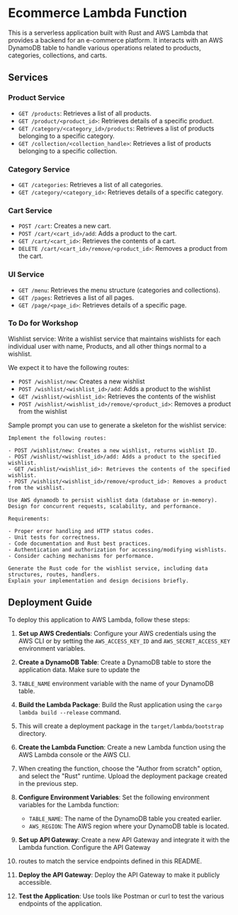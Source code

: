 # Ecommerce Lambda Function

This is a serverless application built with Rust and AWS Lambda that provides a backend for an e-commerce platform. 
It interacts with an AWS DynamoDB table to handle various operations related to products, categories, collections, 
and carts.

## Services

### Product Service

- `GET /products`: Retrieves a list of all products.
- `GET /product/<product_id>`: Retrieves details of a specific product.
- `GET /category/<category_id>/products`: Retrieves a list of products belonging to a specific category.
- `GET /collection/<collection_handle>`: Retrieves a list of products belonging to a specific collection.

### Category Service

- `GET /categories`: Retrieves a list of all categories.
- `GET /category/<category_id>`: Retrieves details of a specific category.

### Cart Service

- `POST /cart`: Creates a new cart.
- `POST /cart/<cart_id>/add`: Adds a product to the cart.
- `GET /cart/<cart_id>`: Retrieves the contents of a cart.
- `DELETE /cart/<cart_id>/remove/<product_id>`: Removes a product from the cart.

### UI Service

- `GET /menu`: Retrieves the menu structure (categories and collections).
- `GET /pages`: Retrieves a list of all pages.
- `GET /page/<page_id>`: Retrieves details of a specific page.

### To Do for Workshop
Wishlist service: Write a wishlist service that maintains wishlists for each individual user with name, Products, and
all other things normal to a wishlist.

We expect it to have the following routes:
- `POST /wishlist/new`: Creates a new wishlist
- `POST /wishlist/<wishlist_id>/add`: Adds a product to the wishlist
- `GET /wishlist/<wishlist_id>`: Retrieves the contents of the wishlist
- `POST /wishlist/<wishlist_id>/remove/<product_id>`: Removes a product from the wishlist

Sample prompt you can use to generate a skeleton for the wishlist service:
```
Implement the following routes:

- POST /wishlist/new: Creates a new wishlist, returns wishlist ID.
- POST /wishlist/<wishlist_id>/add: Adds a product to the specified wishlist.
- GET /wishlist/<wishlist_id>: Retrieves the contents of the specified wishlist.
- POST /wishlist/<wishlist_id>/remove/<product_id>: Removes a product from the wishlist.

Use AWS dynamodb to persist wishlist data (database or in-memory). Design for concurrent requests, scalability, and performance.

Requirements:

- Proper error handling and HTTP status codes.
- Unit tests for correctness.
- Code documentation and Rust best practices.
- Authentication and authorization for accessing/modifying wishlists.
- Consider caching mechanisms for performance.

Generate the Rust code for the wishlist service, including data structures, routes, handlers. 
Explain your implementation and design decisions briefly.
```

## Deployment Guide

To deploy this application to AWS Lambda, follow these steps:

1. **Set up AWS Credentials**: Configure your AWS credentials using the AWS CLI or by setting the `AWS_ACCESS_KEY_ID` and `AWS_SECRET_ACCESS_KEY` environment variables.

2. **Create a DynamoDB Table**: Create a DynamoDB table to store the application data. Make sure to update the 
3. `TABLE_NAME` environment variable with the name of your DynamoDB table.

3. **Build the Lambda Package**: Build the Rust application using the `cargo lambda build --release` command. 
4. This will create a deployment package in the `target/lambda/bootstrap` directory.

4. **Create the Lambda Function**: Create a new Lambda function using the AWS Lambda console or the AWS CLI. 
5. When creating the function, choose the "Author from scratch" option, and select the "Rust" runtime. Upload the deployment package created in the previous step.

5. **Configure Environment Variables**: Set the following environment variables for the Lambda function:
    - `TABLE_NAME`: The name of the DynamoDB table you created earlier.
    - `AWS_REGION`: The AWS region where your DynamoDB table is located.

6. **Set up API Gateway**: Create a new API Gateway and integrate it with the Lambda function. Configure the API Gateway
7. routes to match the service endpoints defined in this README.

7. **Deploy the API Gateway**: Deploy the API Gateway to make it publicly accessible.

8. **Test the Application**: Use tools like Postman or curl to test the various endpoints of the application.

